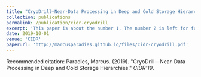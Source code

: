 ```yaml
---
title: "CryoDrill—Near-Data Processing in Deep and Cold Storage Hierarchies"
collection: publications
permalink: /publication/cidr-cryodrill
excerpt: 'This paper is about the number 1. The number 2 is left for future work.'
date: 2019-10-01
venue: 'CIDR'
paperurl: 'http://marcusparadies.github.io/files/cidr-cryodrill.pdf'
---
```


Recommended citation: Paradies, Marcus. (2019). "CryoDrill—Near-Data Processing in Deep and Cold Storage Hierarchies." <i>CIDR'19</i>.
